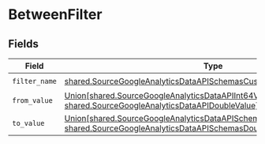 # BetweenFilter


## Fields

| Field                                                                                                                                                            | Type                                                                                                                                                             | Required                                                                                                                                                         | Description                                                                                                                                                      |
| ---------------------------------------------------------------------------------------------------------------------------------------------------------------- | ---------------------------------------------------------------------------------------------------------------------------------------------------------------- | ---------------------------------------------------------------------------------------------------------------------------------------------------------------- | ---------------------------------------------------------------------------------------------------------------------------------------------------------------- |
| `filter_name`                                                                                                                                                    | [shared.SourceGoogleAnalyticsDataAPISchemasCustomReportsArrayFilterName](../../models/shared/sourcegoogleanalyticsdataapischemascustomreportsarrayfiltername.md) | :heavy_check_mark:                                                                                                                                               | N/A                                                                                                                                                              |
| `from_value`                                                                                                                                                     | [Union[shared.SourceGoogleAnalyticsDataAPIInt64Value, shared.SourceGoogleAnalyticsDataAPIDoubleValue]](../../models/shared/fromvalue.md)                         | :heavy_check_mark:                                                                                                                                               | N/A                                                                                                                                                              |
| `to_value`                                                                                                                                                       | [Union[shared.SourceGoogleAnalyticsDataAPISchemasInt64Value, shared.SourceGoogleAnalyticsDataAPISchemasDoubleValue]](../../models/shared/tovalue.md)             | :heavy_check_mark:                                                                                                                                               | N/A                                                                                                                                                              |